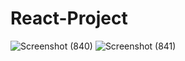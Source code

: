 # React-Project
![Screenshot (840)](https://github.com/Veersen2001/React-Assignment/assets/113298266/593f50fd-1c1d-4adf-948d-dc7bb2f6bcdd)
![Screenshot (841)](https://github.com/Veersen2001/React-Assignment/assets/113298266/ec606bb3-5512-42cc-bc1c-1fda39cbc24e)
